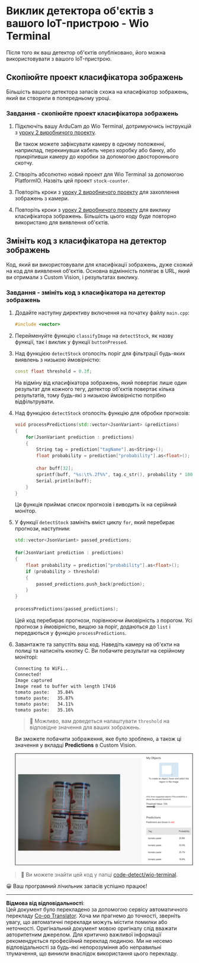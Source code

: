 <!--
CO_OP_TRANSLATOR_METADATA:
{
  "original_hash": "4cf1421420a6fab9ab4f2c391bd523b7",
  "translation_date": "2025-08-28T17:36:35+00:00",
  "source_file": "5-retail/lessons/2-check-stock-device/wio-terminal-object-detector.md",
  "language_code": "uk"
}
-->
# Виклик детектора об'єктів з вашого IoT-пристрою - Wio Terminal

Після того як ваш детектор об'єктів опубліковано, його можна використовувати з вашого IoT-пристрою.

## Скопіюйте проект класифікатора зображень

Більшість вашого детектора запасів схожа на класифікатор зображень, який ви створили в попередньому уроці.

### Завдання - скопіюйте проект класифікатора зображень

1. Підключіть вашу ArduCam до Wio Terminal, дотримуючись інструкцій з [уроку 2 виробничого проекту](../../../4-manufacturing/lessons/2-check-fruit-from-device/wio-terminal-camera.md#task---connect-the-camera).

    Ви також можете зафіксувати камеру в одному положенні, наприклад, перекинувши кабель через коробку або банку, або прикріпивши камеру до коробки за допомогою двостороннього скотчу.

1. Створіть абсолютно новий проект для Wio Terminal за допомогою PlatformIO. Назвіть цей проект `stock-counter`.

1. Повторіть кроки з [уроку 2 виробничого проекту](../../../4-manufacturing/lessons/2-check-fruit-from-device/README.md#task---capture-an-image-using-an-iot-device) для захоплення зображень з камери.

1. Повторіть кроки з [уроку 2 виробничого проекту](../../../4-manufacturing/lessons/2-check-fruit-from-device/README.md#task---classify-images-from-your-iot-device) для виклику класифікатора зображень. Більшість цього коду буде повторно використано для виявлення об'єктів.

## Змініть код з класифікатора на детектор зображень

Код, який ви використовували для класифікації зображень, дуже схожий на код для виявлення об'єктів. Основна відмінність полягає в URL, який ви отримали з Custom Vision, і результатах виклику.

### Завдання - змініть код з класифікатора на детектор зображень

1. Додайте наступну директиву включення на початку файлу `main.cpp`:

    ```cpp
    #include <vector>
    ```

1. Перейменуйте функцію `classifyImage` на `detectStock`, як назву функції, так і виклик у функції `buttonPressed`.

1. Над функцією `detectStock` оголосіть поріг для фільтрації будь-яких виявлень з низькою ймовірністю:

    ```cpp
    const float threshold = 0.3f;
    ```

    На відміну від класифікатора зображень, який повертає лише один результат для кожного тегу, детектор об'єктів повертає кілька результатів, тому будь-які з низькою ймовірністю потрібно відфільтрувати.

1. Над функцією `detectStock` оголосіть функцію для обробки прогнозів:

    ```cpp
    void processPredictions(std::vector<JsonVariant> &predictions)
    {
        for(JsonVariant prediction : predictions)
        {
            String tag = prediction["tagName"].as<String>();
            float probability = prediction["probability"].as<float>();
    
            char buff[32];
            sprintf(buff, "%s:\t%.2f%%", tag.c_str(), probability * 100.0);
            Serial.println(buff);
        }
    }
    ```

    Ця функція приймає список прогнозів і виводить їх на серійний монітор.

1. У функції `detectStock` замініть вміст циклу `for`, який перебирає прогнози, наступним:

    ```cpp
    std::vector<JsonVariant> passed_predictions;

    for(JsonVariant prediction : predictions) 
    {
        float probability = prediction["probability"].as<float>();
        if (probability > threshold)
        {
            passed_predictions.push_back(prediction);
        }
    }

    processPredictions(passed_predictions);
    ```

    Цей код перебирає прогнози, порівнюючи ймовірність з порогом. Усі прогнози з ймовірністю, вищою за поріг, додаються до `list` і передаються у функцію `processPredictions`.

1. Завантажте та запустіть ваш код. Наведіть камеру на об'єкти на полиці та натисніть кнопку C. Ви побачите результат на серійному моніторі:

    ```output
    Connecting to WiFi..
    Connected!
    Image captured
    Image read to buffer with length 17416
    tomato paste:   35.84%
    tomato paste:   35.87%
    tomato paste:   34.11%
    tomato paste:   35.16%
    ```

    > 💁 Можливо, вам доведеться налаштувати `threshold` на відповідне значення для ваших зображень.

    Ви зможете побачити зображення, яке було зроблено, а також ці значення у вкладці **Predictions** в Custom Vision.

    ![4 банки томатної пасти на полиці з прогнозами для 4 виявлень: 35.8%, 33.5%, 25.7% і 16.6%](../../../../../translated_images/custom-vision-stock-prediction.942266ab1bcca3410ecdf23643b9f5f570cfab2345235074e24c51f285777613.uk.png)

> 💁 Ви можете знайти цей код у папці [code-detect/wio-terminal](../../../../../5-retail/lessons/2-check-stock-device/code-detect/wio-terminal).

😀 Ваш програмний лічильник запасів успішно працює!

---

**Відмова від відповідальності**:  
Цей документ було перекладено за допомогою сервісу автоматичного перекладу [Co-op Translator](https://github.com/Azure/co-op-translator). Хоча ми прагнемо до точності, зверніть увагу, що автоматичні переклади можуть містити помилки або неточності. Оригінальний документ мовою оригіналу слід вважати авторитетним джерелом. Для критично важливої інформації рекомендується професійний переклад людиною. Ми не несемо відповідальності за будь-які непорозуміння або неправильні тлумачення, що виникли внаслідок використання цього перекладу.
